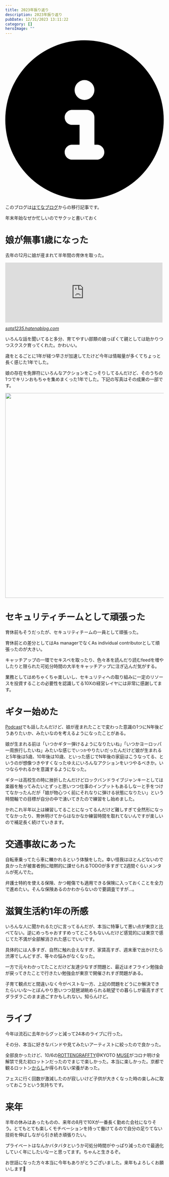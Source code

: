 ```yaml
---
title: 2023年振り返り
description: 2023年振り返り
pubDate: 12/31/2023 13:11:22
category: []
heroImage: ""
---
```


<div class="flex gap-3 items-center bg-gray-200 rounded-md px-5 py-2 mb-[40px]"> 
    <div> 
        <svg xmlns="http://www.w3.org/2000/svg" viewBox="0 0 512 512" class="inline w-6 h-6 fill-black_hover"> 
            <!--!Font Awesome Free 6.6.0 by @fontawesome - https://fontawesome.com License - https://fontawesome.com/license/free Copyright 2024 Fonticons, Inc.--> 
            <path d="M256 512A256 256 0 1 0 256 0a256 256 0 1 0 0 512zM216 336l24 0 0-64-24 0c-13.3 0-24-10.7-24-24s10.7-24 24-24l48 0c13.3 0 24 10.7 24 24l0 88 8 0c13.3 0 24 10.7 24 24s-10.7 24-24 24l-80 0c-13.3 0-24-10.7-24-24s10.7-24 24-24zm40-208a32 32 0 1 1 0 64 32 32 0 1 1 0-64z"></path> 
        </svg> 
    </div> 
    <div> 
        <p>
            このブログは<a 
                href="https://sota1235.hatenablog.com/entry/2023/12/31/131122"
                target="_blank"
                rel="noopener noreferrer"
            >はてなブログ</a>からの移行記事です。
        </p> 
    </div> 
</div>
        <p>年末年始なぜか忙しいのでサクッと書いておく</p>

<h1 id="娘が無事1歳になった">娘が無事1歳になった</h1>

<p>去年の12月に娘が産まれて半年間の育休を取った。</p>

<p><iframe src="https://hatenablog-parts.com/embed?url=https%3A%2F%2Fsota1235.hatenablog.com%2Fentry%2F2022%2F12%2F08%2F210508" title="少し早いけど2022年の振り返り - はらへり日記" class="embed-card embed-blogcard" scrolling="no" frameborder="0" style="display: block; width: 100%; height: 190px; max-width: 500px; margin: 10px 0px;" loading="lazy"></iframe><cite class="hatena-citation"><a href="https://sota1235.hatenablog.com/entry/2022/12/08/210508">sota1235.hatenablog.com</a></cite></p>

<p>いろんな話を聞いてると多分、育てやすい部類の娘っぽくて親としては助かりつつスクスク育ってくれた。かわいい。</p>

<p>歳をとるごとに1年が経つ早さが加速してたけど今年は情報量が多くてちょっと長く感じた1年でした。</p>

<p>娘の存在を免罪符にいろんなアクションをこっそりしてるんだけど、そのうちの1つでキリンおもちゃを集めまくった1年でした。下記の写真はその成果の一部です。</p>

<p><span itemscope itemtype="http://schema.org/Photograph"><img src="https://cdn-ak.f.st-hatena.com/images/fotolife/s/sota1235/20231231/20231231125638.png" width="985" height="649" loading="lazy" title="" class="hatena-fotolife" itemprop="image"></span></p>

<h1 id="セキュリティチームとして頑張った">セキュリティチームとして頑張った</h1>

<p>育休前もそうだったが、セキュリティチームの一員として頑張った。</p>

<p>育休前との差分としてはAs managerでなくAs individual contributorとして頑張ったのが大きい。</p>

<p>キャッチアップの一環でセキスペを取ったり、色々本を読んだり読むfeedを増やしたりと限られた可処分時間の大半をキャッチアップに注ぎ込んだ気がする。</p>

<p>業務としてはめちゃくちゃ楽しいし、セキュリティへの取り組みに一定のリソースを投資することの必要性を認識してる10Xの経営レイヤには非常に感謝してます。</p>

<h1 id="ギター始めた">ギター始めた</h1>

<p><a class="keyword" href="https://d.hatena.ne.jp/keyword/Podcast">Podcast</a>でも話したんだけど、娘が産まれたことで変わった意識の1つにN年後どうありたいか、みたいなのを考えるようになったことがある。</p>

<p>娘が生まれる前は「いつかギター弾けるようになりたいね」「いつかヨーロッパ一周旅行したいね」みたいな感じで<code>いつか</code>やりたいだったんだけど娘が生まれると5年後は5歳、10年後は10歳、といった感じでN年後の家庭はこうなってる、というのが想像つきやすくなったゆえにいろんなアクションをいつやるべきか。いつならやれるかを意識するようになった。</p>

<p>ギターは高校生の時に挫折したんだけどロックバンドライブジャンキーとしては楽器を触ってみたいとずっと思いつつ仕事のインプットもあるしなーと手をつけてなかったんだが「娘が物心つく前にそれなりに弾ける状態になりたい」という時間軸での目標が自分の中で湧いてきたので練習をし始めました。</p>

<p>かれこれ半年以上は練習してることになってるんだけど難しすぎて全然形になってなかったり、育休明けてからはなかなか練習時間を取れてないんですが楽しいので補足長く続けていきます。</p>

<h1 id="交通事故にあった">交通事故にあった</h1>

<p>自転車乗ってたら車に轢かれるという体験をした。幸い怪我はほとんどないので良かったが被害者側に暗黙的に課せられるTODOが多すぎて2週間ぐらいメンタルが死んでた。</p>

<p>弁護士特約を使える保険、かつ軽傷でも適用できる保険に入っておくことを全力で進めたい。そんな保険あるのかわからないので要調査ですが…。</p>

<h1 id="滋賀生活約1年の所感">滋賀生活約1年の所感</h1>

<p>いろんな人に聞かれるたびに言ってるんだが、本当に特筆して悪い点が東京と比べてない。逆にめっちゃおすすめってところもないんだけど感覚的には東京で感じてた不満が全部解消された感じでいいです。</p>

<p>具体的には人多すぎ、自然に触れ合えなすぎ、家賃高すぎ、週末車で出かけたら渋滞でしんどすぎ、等々の悩みがなくなった。</p>

<p>一方で元々わかってたことだけど友達少なすぎ問題と、最近はオフライン勉強会が戻ってきたことで行きたい勉強会が東京で開催されすぎ問題がある。</p>

<p>子育て観点だと間違いなく今がベストな一方、上記の問題をどうにか解決できたらいいな〜とぼんやり思いつつ琵琶湖眺められる眺望での暮らしが最高すぎてダラダラこのまま過ごすかもしれない。知らんけど。</p>

<h1 id="ライブ">ライブ</h1>

<p>今年は流石に去年からグッと減って24本のライブに行った。</p>

<p>その分、本当に好きなバンドや見てみたいアーティストに絞ったので良かった。</p>

<p>全部良かったけど、10/6の<a class="keyword" href="https://d.hatena.ne.jp/keyword/ROTTENGRAFFTY">ROTTENGRAFFTY</a>@KYOTO <a class="keyword" href="https://d.hatena.ne.jp/keyword/MUSE">MUSE</a>がコロナ明け全解禁で見た初ロットンだったのでまじで楽しかった。本当に楽しかった。京都で観るロットン<a class="keyword" href="https://d.hatena.ne.jp/keyword/%A4%AB%A4%E9%A4%B7">からし</a>か得られない栄養があった。</p>

<p>フェスに行く回数が激減したのが寂しいけど子供が大きくなった時の楽しみに取っておこうという気持ちです。</p>

<h1 id="来年">来年</h1>

<p>半年の休みはあったものの、来年の8月で10Xが一番長く勤めた会社になりそう。とてもとても楽しくモチベーションを持って働けてるので自分の足りてない技術を伸ばしながら引き続き頑張りたい。</p>

<p>プライベートはなんかバタバタというか可処分時間がやっぱり減ったので最適化していく年にしたいなーと思ってます。ちゃんと生きるぞ。</p>

<p>お世話になった方々本当に今年もありがとうございました。来年もよろしくお願いします💪</p>

